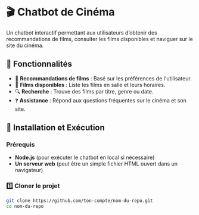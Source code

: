 # 🎬 Chatbot de Cinéma

Un chatbot interactif permettant aux utilisateurs d’obtenir des recommandations de films, consulter les films disponibles et naviguer sur le site du cinéma.

## 📌 Fonctionnalités
- 🎥 **Recommandations de films** : Basé sur les préférences de l'utilisateur.
- 📅 **Films disponibles** : Liste les films en salle et leurs horaires.
- 🔍 **Recherche** : Trouve des films par titre, genre ou date.
- ❓ **Assistance** : Répond aux questions fréquentes sur le cinéma et son site.

## 🚀 Installation et Exécution

### Prérequis
- **Node.js** (pour exécuter le chatbot en local si nécessaire)
- **Un serveur web** (peut être un simple fichier HTML ouvert dans un navigateur)

### 1️⃣ Cloner le projet
```bash
git clone https://github.com/ton-compte/nom-du-repo.git
cd nom-du-repo
